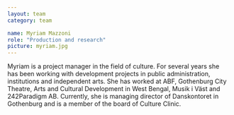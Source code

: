 ```yaml
---
layout: team
category: team

name: Myriam Mazzoni
role: "Production and research"
picture: myriam.jpg
---
```


Myriam is a project manager in the field of culture. For several years she has been working with development projects in public administration, institutions and independent arts. She has worked at ABF, Gothenburg City Theatre, Arts and Cultural Development in West Bengal, Musik i Väst and 242Paradigm AB. Currently, she is managing director of Danskontoret  in Gothenburg and is a member of the board of Culture Clinic.